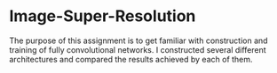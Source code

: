 # Image-Super-Resolution
The purpose of this assignment is to get familiar with construction and training of fully convolutional networks. I constructed several different architectures and compared the results achieved by each of them.
